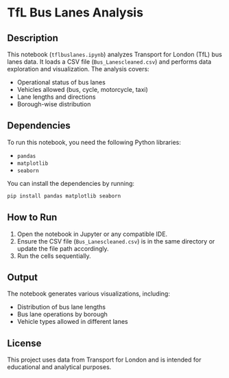 # TfL Bus Lanes Analysis

## Description
This notebook (`tflbuslanes.ipynb`) analyzes Transport for London (TfL) bus lanes data. It loads a CSV file (`Bus_Lanescleaned.csv`) and performs data exploration and visualization. The analysis covers:
- Operational status of bus lanes
- Vehicles allowed (bus, cycle, motorcycle, taxi)
- Lane lengths and directions
- Borough-wise distribution

## Dependencies
To run this notebook, you need the following Python libraries:
- `pandas`
- `matplotlib`
- `seaborn`

You can install the dependencies by running:
```bash
pip install pandas matplotlib seaborn
```

## How to Run
1. Open the notebook in Jupyter or any compatible IDE.
2. Ensure the CSV file (`Bus_Lanescleaned.csv`) is in the same directory or update the file path accordingly.
3. Run the cells sequentially.

## Output
The notebook generates various visualizations, including:
- Distribution of bus lane lengths
- Bus lane operations by borough
- Vehicle types allowed in different lanes

## License
This project uses data from Transport for London and is intended for educational and analytical purposes.



